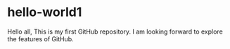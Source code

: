 # hello-world1
Hello all, This is my first GitHub repository.
I am looking forward to explore the features of GitHub.
